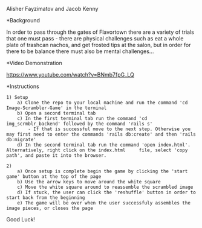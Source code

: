 Alisher Fayzimatov and Jacob Kenny

*Background

In order to pass through the gates of Flavortown there are a variety of trials that one must pass - there are physical challenges such as eat a whole plate of trashcan nachos, and get frosted tips at the salon, but in order for there to be balance there must also be mental challenges...

*Video Demonstration

https://www.youtube.com/watch?v=BNmb7fpG_LQ

*Instructions

    1) Setup
        a) Clone the repo to your local machine and run the command 'cd Image-Scrambler-Game' in the terminal
        b) Open a second terminal tab
        c) In the first terminal tab run the command 'cd img_scrmblr_backend' followed by the command 'rails s'
            - If that is successful move to the next step. Otherwise you may first need to enter the commands 'rails db:create' and then 'rails db:migrate'
        d) In the second terminal tab run the command 'open index.html'. Alternatively, right click on the index.html     file, select 'copy path', and paste it into the browser.

    2)
        a) Once setup is complete begin the game by clicking the 'start game' button at the top of the page
        b) Use the arrow keys to move around the white square
        c) Move the white square around to reassemble the scrambled image
        d) If stuck, the user can click the 'reshuffle' button in order to start back from the beginning
        e) The game will be over when the user successfuly assembles the image pieces, or closes the page

Good Luck!

